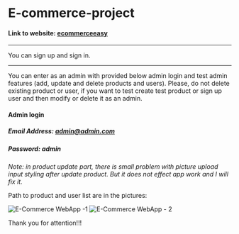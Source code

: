 # E-commerce-project
#### Link to website: [ecommerceeasy](https://ecommerceeasy.herokuapp.com "ecommerceeasy")

------------
You can sign up and sign in.

------------

You can enter as an admin with provided below admin login and test admin features (add, update and delete products and users). Please, do not delete existing product or user, if you want to test create test product or sign up user and then modify or delete it as an admin.

#### Admin login
##### Email Address: *admin@admin.com*
##### Password: *admin*

*Note: in product update part, there is small problem with picture upload input styling after update product. But it does not effect app work and I will fix it.*

Path to product and user list are in the pictures:

![E-Commerce WebApp -1](https://user-images.githubusercontent.com/96993500/162576361-fac89453-a1eb-4257-a8c3-e6bb888f4674.png)
![E-Commerce WebApp - 2](https://user-images.githubusercontent.com/96993500/162576364-d1c53697-2838-4427-b012-a4313a07a780.png)

Thank you for attention!!!
